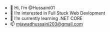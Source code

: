 - 👋 Hi, I’m @Hussaini01
- 👀 I’m interested in Full Stuck Web Devlopment 
- 🌱 I’m currently learning .NET CORE
- 📫 mjawadhussaini203@gmail.com

<!---
Hussaini01/Hussaini01 is a ✨ special ✨ repository because its `README.md` (this file) appears on your GitHub profile.
You can click the Preview link to take a look at your changes.
--->
